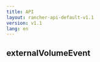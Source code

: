 ```yaml
---
title: API
layout: rancher-api-default-v1.1
version: v1.1
lang: en
---
```


## externalVolumeEvent





